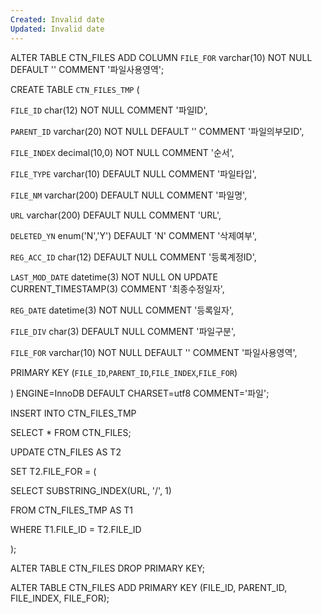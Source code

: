 ```yaml
---
Created: Invalid date
Updated: Invalid date
---
```

ALTER TABLE CTN_FILES ADD COLUMN `FILE_FOR` varchar(10) NOT NULL DEFAULT '' COMMENT '파일사용영역';

CREATE TABLE `CTN_FILES_TMP` (

`FILE_ID` char(12) NOT NULL COMMENT '파일ID',

`PARENT_ID` varchar(20) NOT NULL DEFAULT '' COMMENT '파일의부모ID',

`FILE_INDEX` decimal(10,0) NOT NULL COMMENT '순서',

`FILE_TYPE` varchar(10) DEFAULT NULL COMMENT '파일타입',

`FILE_NM` varchar(200) DEFAULT NULL COMMENT '파일명',

`URL` varchar(200) DEFAULT NULL COMMENT 'URL',

`DELETED_YN` enum('N','Y') DEFAULT 'N' COMMENT '삭제여부',

`REG_ACC_ID` char(12) DEFAULT NULL COMMENT '등록계정ID',

`LAST_MOD_DATE` datetime(3) NOT NULL ON UPDATE CURRENT_TIMESTAMP(3) COMMENT '최종수정일자',

`REG_DATE` datetime(3) NOT NULL COMMENT '등록일자',

`FILE_DIV` char(3) DEFAULT NULL COMMENT '파일구분',

`FILE_FOR` varchar(10) NOT NULL DEFAULT '' COMMENT '파일사용영역',

PRIMARY KEY (`FILE_ID`,`PARENT_ID`,`FILE_INDEX`,`FILE_FOR`)

) ENGINE=InnoDB DEFAULT CHARSET=utf8 COMMENT='파일';

INSERT INTO CTN_FILES_TMP

SELECT * FROM CTN_FILES;

UPDATE CTN_FILES AS T2

SET T2.FILE_FOR = (

SELECT SUBSTRING_INDEX(URL, '/', 1)

FROM CTN_FILES_TMP AS T1

WHERE T1.FILE_ID = T2.FILE_ID

);

ALTER TABLE CTN_FILES DROP PRIMARY KEY;

ALTER TABLE CTN_FILES ADD PRIMARY KEY (FILE_ID, PARENT_ID, FILE_INDEX, FILE_FOR);